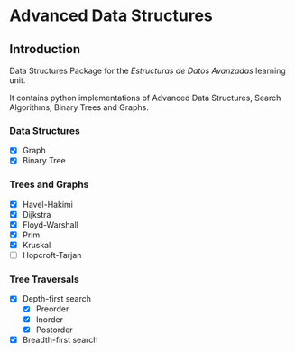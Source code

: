 #   Advanced Data Structures
##  Introduction
Data Structures Package for the *Estructuras de Datos Avanzadas* learning unit.

It contains python implementations of Advanced Data Structures, Search Algorithms, Binary Trees and Graphs.
###  Data Structures
- [x] Graph
- [x] Binary Tree
###  Trees and Graphs
- [x] Havel-Hakimi
- [x] Dijkstra
- [x] Floyd-Warshall
- [x] Prim
- [x] Kruskal
- [ ] Hopcroft-Tarjan
### Tree Traversals
- [x] Depth-first search
  - [x] Preorder
  - [x] Inorder
  - [x] Postorder
- [x] Breadth-first search
